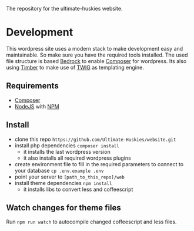 The repository for the ultimate-huskies website.

# Development
This wordpress site uses a modern stack to make development easy and maintainable. So make sure you have the required tools installed. The used file structure is based [Bedrock][bedrock_link] to enable [Composer][composer_link] for wordpress. Its also using [Timber][timber_link] to make use of [TWIG][twig_link] as templating engine.

## Requirements
- [Composer][composer_link]
- [NodeJS][node_link] with [NPM][npm_link]

## Install
- clone this repo `https://github.com/Ultimate-Huskies/website.git`
- install php dependencies `composer install`
    - it installs the last wordpress version 
    - it also installs all required wordpress plugins
- create environment file to fill in the required parameters to connect to your database `cp .env.example .env`
- point your server to `[path_to_this_repo]/web`
- install theme dependencies `npm install`
    - it installs libs to convert less and coffeescript 

## Watch changes for theme files
Run `npm run watch` to autocompile changed coffeescript and less files.

[composer_link]: https://getcomposer.org/doc/00-intro.md#globally
[node_link]: https://nodejs.org/
[npm_link]: https://www.npmjs.com/
[bedrock_link]: https://github.com/roots/bedrock
[timber_link]: https://github.com/jarednova/timber
[twig_link]: http://twig.sensiolabs.org/